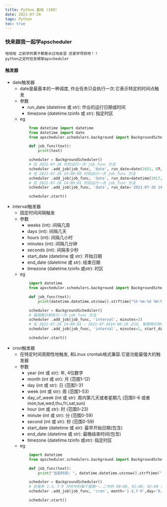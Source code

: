 ```yaml
---
title: Python_基础 (100)
date: 2021-07-26
tags: Python
toc: true
---
```


### 快来跟我一起学apscheduler
    哈哈哈 之前学的栗子都是水过地皮湿 还是学项目吧！！
    python之定时任务框架apscheduler

<!-- more -->

#### 触发器
- date触发器
    * date是最基本的一种调度, 作业任务只会执行一次.它表示特定的时间点触发
    * 参数
        * run_date (datetime 或 str): 作业的运行日期或时间
        * timezone (datetime.tzinfo 或 str): 指定时区
    * eg
        ```python
            from datetime import datetime
            from datetime import date
            from apscheduler.schedulers.background import BackgroundScheduler

            def job_func(text):
                print(text)

            scheduler = BackgroundScheduler()
            # 在 2021-07-26 时刻运行一次 job_func 方法
            scheduler .add_job(job_func, 'date', run_date=date(2021, 07, 26), args=['text'])
            # 在 2021-07-26 14:00:00 时刻运行一次 job_func 方法
            scheduler .add_job(job_func, 'date', run_date=datetime(2017, 07, 26, 14, 0, 0), args=['text'])
            # 在 2021-07-26 14:00:01 时刻运行一次 job_func 方法
            scheduler .add_job(job_func, 'date', run_date='2021-07-26 14:00:01', args=['text'])

            scheduler.start()
        ```
- interval触发器
    * 固定时间间隔触发
    * 参数
        * weeks (int): 间隔几周
        * days (int): 间隔几天
        * hours (int): 间隔几小时
        * minutes (int): 间隔几分钟
        * seconds (int): 间隔多少秒
        * start_date (datetime 或 str): 开始日期
        * end_date (datetime 或 str): 结束日期
        * timezone (datetime.tzinfo 或str): 时区
    * eg
        ```python
            import datetime
            from apscheduler.schedulers.background import BackgroundScheduler

            def job_func(text):
                print(datetime.datetime.utcnow().strftime("%Y-%m-%d %H:%M:%S.%f")[:-3])

            scheduler = BackgroundScheduler()
            # 每隔两分钟执行一次 job_func 方法
            scheduler .add_job(job_func, 'interval', minutes=2)
            # 在 2021-07-26 14:00:01 ~ 2021-07-2614:00:10 之间, 每隔两分钟执行一次 job_func 方法
            scheduler .add_job(job_func, 'interval', minutes=2, start_date='2021-07-26 14:00:01' , end_date='2021-07-26 14:00:10')

            scheduler.start()
        ```
- cron触发器
    * 在特定时间周期性地触发, 和Linux crontab格式兼容.它是功能最强大的触发器
    * 参数
        * year (int 或 str): 年, 4位数字
        * month (int 或 str): 月 (范围1-12)
        * day (int 或 str): 日 (范围1-31
        * week (int 或 str): 周 (范围1-53)
        * day_of_week (int 或 str): 周内第几天或者星期几 (范围0-6 或者 mon,tue,wed,thu,fri,sat,sun)
        * hour (int 或 str): 时 (范围0-23)
        * minute (int 或 str): 分 (范围0-59)
        * second (int 或 str): 秒 (范围0-59)
        * start_date (datetime 或 str): 最早开始日期(包含)
        * end_date (datetime 或 str): 最晚结束时间(包含)
        * timezone (datetime.tzinfo 或str): 指定时区
    * eg
        ```python
            import datetime
            from apscheduler.schedulers.background import BackgroundScheduler

            def job_func(text):
                print("当前时间: ", datetime.datetime.utcnow().strftime("%Y-%m-%d %H:%M:%S.%f")[:-3])

            scheduler = BackgroundScheduler()
            # 在每年 1-3、7-9 月份中的每个星期一、二中的 00:00, 01:00, 02:00 和 03:00 执行 job_func 任务
            scheduler .add_job(job_func, 'cron', month='1-3,7-9',day='0, tue', hour='0-3')

            scheduler.start()
        ```

